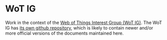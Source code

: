 WoT IG
======

Work in the context of the [Web of Things Interest Group (WoT IG)](http://www.w3.org/WoT/IG/). The WoT IG has [its own github repository](https://github.com/w3c/wot), which is likely to contain newer and/or more official versions of the documents maintained here.